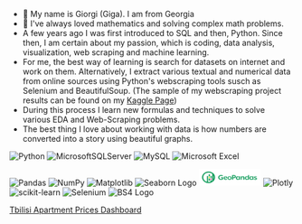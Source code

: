 - 👋 My name is Giorgi (Giga). I am from Georgia
- 👀 I've always loved mathematics and solving complex math problems.
- A few years ago I was first introduced to SQL and then, Python. Since then, I am certain about my passion, which is coding, data analysis, visualization, web scraping and machine learning.
- For me, the best way of learning is search for datasets on internet and work on them. Alternatively, I extract various textual and numerical data from online sources using Python's webscraping tools susch as Selenium and BeautifulSoup. (The sample of my webscraping project results can be found on my [Kaggle Page](https://www.kaggle.com/beridzeg45/datasets))
- During this process I learn new formulas and techniques to solve various EDA and Web-Scraping problems.
- The best thing I love about working with data is how numbers are converted into a story using beautiful graphs.


![Python](https://img.shields.io/badge/python-3670A0?style=for-the-badge&logo=python&logoColor=ffdd54)
![MicrosoftSQLServer](https://img.shields.io/badge/Microsoft%20SQL%20Server-CC2927?style=for-the-badge&logo=microsoft%20sql%20server&logoColor=white)
![MySQL](https://img.shields.io/badge/mysql-%2300f.svg?style=for-the-badge&logo=mysql&logoColor=white)
![Microsoft Excel](https://img.shields.io/badge/Microsoft_Excel-217346?style=for-the-badge&logo=microsoft-excel&logoColor=white)


![Pandas](https://img.shields.io/badge/pandas-%23150458.svg?style=for-the-badge&logo=pandas&logoColor=white)
![NumPy](https://img.shields.io/badge/numpy-%23013243.svg?style=for-the-badge&logo=numpy&logoColor=white)
![Matplotlib](https://img.shields.io/badge/Matplotlib-%23ffffff.svg?style=for-the-badge&logo=Matplotlib&logoColor=black)
<img src="https://raw.githubusercontent.com/mwaskom/seaborn/master/doc/_static/logo-wide-lightbg.svg" alt="Seaborn Logo" width="150" height="30"/>
<img src="https://raw.githubusercontent.com/geopandas/geopandas/main/doc/source/_static/logo/geopandas_logo.png" alt="Geopandas Logo" width="110" height="30"/>
![Plotly](https://img.shields.io/badge/Plotly-%233F4F75.svg?style=for-the-badge&logo=plotly&logoColor=white)
![scikit-learn](https://img.shields.io/badge/scikit--learn-%23F7931E.svg?style=for-the-badge&logo=scikit-learn&logoColor=white)
![Selenium](https://img.shields.io/badge/-selenium-%43B02A?style=for-the-badge&logo=selenium&logoColor=white)
<img src="https://scrapingant.com/blog/img/blog/beautifulsoup-logo.png" alt="BS4 Logo" width="150" height="30"/>

[Tbilisi Apartment Prices Dashboard](http://beridzeg45.pythonanywhere.com/)
